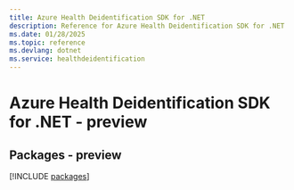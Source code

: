 ```yaml
---
title: Azure Health Deidentification SDK for .NET
description: Reference for Azure Health Deidentification SDK for .NET
ms.date: 01/28/2025
ms.topic: reference
ms.devlang: dotnet
ms.service: healthdeidentification
---
```

# Azure Health Deidentification SDK for .NET - preview
## Packages - preview
[!INCLUDE [packages](health-deidentification-index.md)]